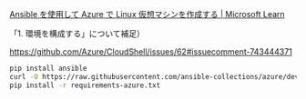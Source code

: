 [Ansible を使用して Azure で Linux 仮想マシンを作成する | Microsoft Learn](https://learn.microsoft.com/ja-jp/azure/developer/ansible/vm-configure?tabs=ansible)

「1. 環境を構成する」について補足）

https://github.com/Azure/CloudShell/issues/62#issuecomment-743444371

```sh
pip install ansible
curl -O https://raw.githubusercontent.com/ansible-collections/azure/dev/requirements-azure.txt
pip install -r requirements-azure.txt
```
